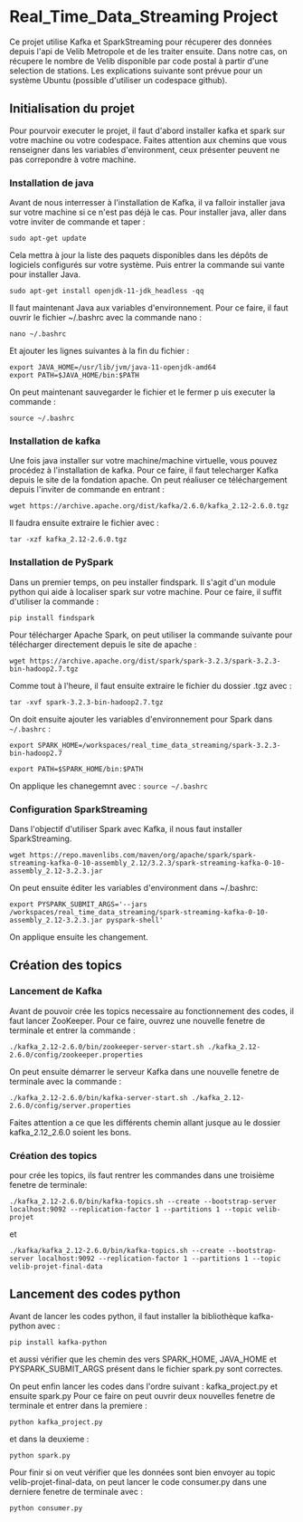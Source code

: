 # Real_Time_Data_Streaming Project

Ce projet utilise Kafka et SparkStreaming pour récuperer des données depuis l'api de Velib Metropole et de les traiter ensuite. Dans notre cas, on récupere le nombre de Velib disponible par code postal à partir d'une selection de stations.
Les explications suivante sont prévue pour un système Ubuntu (possible d'utiliser un codespace github).

## Initialisation du projet
Pour pourvoir executer le projet, il faut d'abord installer kafka et spark sur votre machine ou votre codespace.
Faites attention aux chemins que vous renseigner dans les variables d'environment, ceux présenter peuvent ne pas correpondre à votre machine.

### Installation de java
Avant de nous interresser à l'installation de Kafka, il va falloir installer java sur votre machine si ce n'est pas déjà le cas.
Pour installer java, aller dans votre inviter de commande et taper :

    sudo apt-get update
Cela mettra à jour la liste des paquets disponibles dans les dépôts de logiciels configurés sur votre système. 
Puis entrer la commande sui vante pour installer Java.

    sudo apt-get install openjdk-11-jdk_headless -qq

Il faut maintenant Java aux variables d'environnement. Pour ce faire, il faut ouvrir le fichier ~/.bashrc avec  la commande nano :

    nano ~/.bashrc
Et ajouter les lignes suivantes à la fin du fichier :

    export JAVA_HOME=/usr/lib/jvm/java-11-openjdk-amd64
    export PATH=$JAVA_HOME/bin:$PATH

On peut maintenant sauvegarder le fichier et le fermer p uis executer la commande :

    source ~/.bashrc


### Installation de kafka
Une fois java installer sur votre machine/machine virtuelle, vous pouvez procédez à l'installation de kafka.
Pour ce faire, il faut telecharger Kafka depuis le site de la fondation apache.
On peut réaliuser ce téléchargement depuis l'inviter de commande en entrant :

    wget https://archive.apache.org/dist/kafka/2.6.0/kafka_2.12-2.6.0.tgz

Il faudra ensuite extraire le fichier avec :

    tar -xzf kafka_2.12-2.6.0.tgz

### Installation de PySpark

Dans un premier temps, on peu installer findspark. Il s'agit d'un module python qui aide à localiser spark sur votre machine.
Pour ce faire, il suffit d'utiliser la commande  :

    pip install findspark

Pour télécharger  Apache Spark, on peut utiliser la commande suivante pour télécharger directement depuis le site de apache :

    wget https://archive.apache.org/dist/spark/spark-3.2.3/spark-3.2.3-bin-hadoop2.7.tgz
Comme tout à l'heure, il faut ensuite extraire le fichier du dossier .tgz avec :

    tar -xvf spark-3.2.3-bin-hadoop2.7.tgz

On doit ensuite ajouter les variables d'environnement pour Spark dans `~/.bashrc` :

    export SPARK_HOME=/workspaces/real_time_data_streaming/spark-3.2.3-bin-hadoop2.7
`export PATH=$SPARK_HOME/bin:$PATH`

On applique les chanegemnt avec : `source ~/.bashrc`



### Configuration SparkStreaming

Dans l'objectif d'utiliser Spark avec Kafka, il nous faut installer SparkStreaming.

    wget https://repo.mavenlibs.com/maven/org/apache/spark/spark-streaming-kafka-0-10-assembly_2.12/3.2.3/spark-streaming-kafka-0-10-assembly_2.12-3.2.3.jar

On peut ensuite éditer les variables d'environment  dans ~/.bashrc:

    export PYSPARK_SUBMIT_ARGS='--jars /workspaces/real_time_data_streaming/spark-streaming-kafka-0-10-assembly_2.12-3.2.3.jar pyspark-shell'
On applique ensuite les changement.



## Création des topics 
### Lancement de Kafka
Avant de pouvoir crée les topics necessaire au fonctionnement des codes, il faut lancer ZooKeeper. Pour ce faire, ouvrez une nouvelle fenetre de terminale et entrer la commande :

    ./kafka_2.12-2.6.0/bin/zookeeper-server-start.sh ./kafka_2.12-2.6.0/config/zookeeper.properties

On peut ensuite démarrer le serveur Kafka dans une nouvelle fenetre de terminale  avec la commande :

    ./kafka_2.12-2.6.0/bin/kafka-server-start.sh ./kafka_2.12-2.6.0/config/server.properties

Faites attention a ce que les différents chemin allant jusque au le dossier kafka_2.12_2.6.0  soient les bons.

### Création des topics
pour crée les topics, ils faut rentrer les commandes dans une troisième fenetre de terminale:

    ./kafka_2.12-2.6.0/bin/kafka-topics.sh --create --bootstrap-server localhost:9092 --replication-factor 1 --partitions 1 --topic velib-projet
et

    ./kafka/kafka_2.12-2.6.0/bin/kafka-topics.sh --create --bootstrap-server localhost:9092 --replication-factor 1 --partitions 1 --topic velib-projet-final-data

## Lancement des codes python

Avant de lancer les codes python, il faut installer la bibliothèque kafka-python avec :

    pip install kafka-python
   et aussi vérifier que les chemin des vers SPARK_HOME, JAVA_HOME et PYSPARK_SUBMIT_ARGS présent dans le fichier spark.py sont correctes.

On peut enfin lancer les codes dans l'ordre suivant : kafka_project.py et ensuite spark.py
Pour ce faire on peut ouvrir deux nouvelles fenetre de terminale et entrer dans la premiere  :

    python kafka_project.py
et dans la deuxieme :

    python spark.py


Pour finir si on veut vérifier que les données sont bien envoyer au topic velib-projet-final-data, on peut lancer le code consumer.py dans une derniere fenetre de terminale avec :

    python consumer.py

